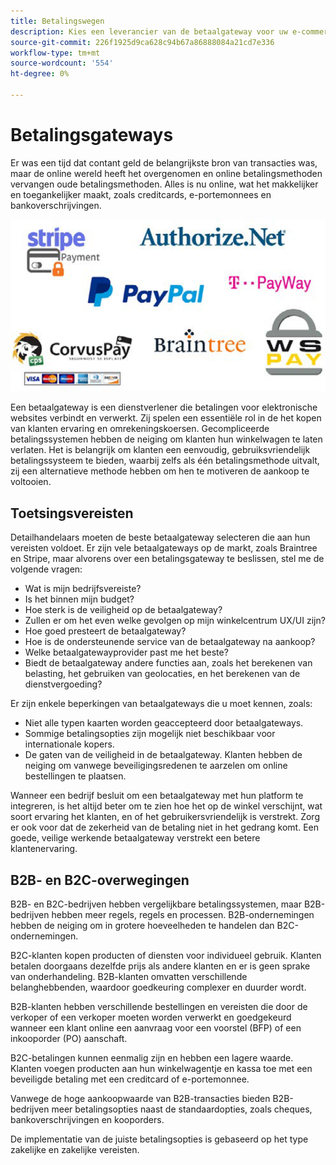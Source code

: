 ```yaml
---
title: Betalingswegen
description: Kies een leverancier van de betaalgateway voor uw e-commerce project dat op de behoeften van uw zaken wordt gebaseerd.
source-git-commit: 226f1925d9ca628c94b67a86888084a21cd7e336
workflow-type: tm+mt
source-wordcount: '554'
ht-degree: 0%

---
```



# Betalingsgateways

Er was een tijd dat contant geld de belangrijkste bron van transacties was, maar de online wereld heeft het overgenomen en online betalingsmethoden vervangen oude betalingsmethoden. Alles is nu online, wat het makkelijker en toegankelijker maakt, zoals creditcards, e-portemonnees en bankoverschrijvingen.

![Logo&#39;s van leveranciers van betaalkanalen](../../assets/playbooks/payment-gateways.png)

Een betaalgateway is een dienstverlener die betalingen voor elektronische websites verbindt en verwerkt. Zij spelen een essentiële rol in de het kopen van klanten ervaring en omrekeningskoersen. Gecompliceerde betalingssystemen hebben de neiging om klanten hun winkelwagen te laten verlaten. Het is belangrijk om klanten een eenvoudig, gebruiksvriendelijk betalingssysteem te bieden, waarbij zelfs als één betalingsmethode uitvalt, zij een alternatieve methode hebben om hen te motiveren de aankoop te voltooien.

## Toetsingsvereisten

Detailhandelaars moeten de beste betaalgateway selecteren die aan hun vereisten voldoet. Er zijn vele betaalgateways op de markt, zoals Braintree en Stripe, maar alvorens over een betalingsgateway te beslissen, stel me de volgende vragen:

- Wat is mijn bedrijfsvereiste?
- Is het binnen mijn budget?
- Hoe sterk is de veiligheid op de betaalgateway?
- Zullen er om het even welke gevolgen op mijn winkelcentrum UX/UI zijn?
- Hoe goed presteert de betaalgateway?
- Hoe is de ondersteunende service van de betaalgateway na aankoop?
- Welke betaalgatewayprovider past me het beste?
- Biedt de betaalgateway andere functies aan, zoals het berekenen van belasting, het gebruiken van geolocaties, en het berekenen van de dienstvergoeding?

Er zijn enkele beperkingen van betaalgateways die u moet kennen, zoals:

- Niet alle typen kaarten worden geaccepteerd door betaalgateways.
- Sommige betalingsopties zijn mogelijk niet beschikbaar voor internationale kopers.
- De gaten van de veiligheid in de betaalgateway. Klanten hebben de neiging om vanwege beveiligingsredenen te aarzelen om online bestellingen te plaatsen.

Wanneer een bedrijf besluit om een betaalgateway met hun platform te integreren, is het altijd beter om te zien hoe het op de winkel verschijnt, wat soort ervaring het klanten, en of het gebruikersvriendelijk is verstrekt. Zorg er ook voor dat de zekerheid van de betaling niet in het gedrang komt. Een goede, veilige werkende betaalgateway verstrekt een betere klantenervaring.

## B2B- en B2C-overwegingen

B2B- en B2C-bedrijven hebben vergelijkbare betalingssystemen, maar B2B-bedrijven hebben meer regels, regels en processen. B2B-ondernemingen hebben de neiging om in grotere hoeveelheden te handelen dan B2C-ondernemingen.

B2C-klanten kopen producten of diensten voor individueel gebruik. Klanten betalen doorgaans dezelfde prijs als andere klanten en er is geen sprake van onderhandeling. B2B-klanten omvatten verschillende
belanghebbenden, waardoor goedkeuring complexer en duurder wordt.

B2B-klanten hebben verschillende bestellingen en vereisten die door de verkoper of een verkoper moeten worden verwerkt en goedgekeurd wanneer een klant online een aanvraag voor een voorstel (BFP) of een inkooporder (PO) aanschaft.

B2C-betalingen kunnen eenmalig zijn en hebben een lagere waarde. Klanten voegen producten aan hun winkelwagentje en kassa toe met een beveiligde betaling met een creditcard of e-portemonnee.

Vanwege de hoge aankoopwaarde van B2B-transacties bieden B2B-bedrijven meer betalingsopties naast de standaardopties, zoals cheques, bankoverschrijvingen en kooporders.

De implementatie van de juiste betalingsopties is gebaseerd op het type zakelijke en zakelijke vereisten.
